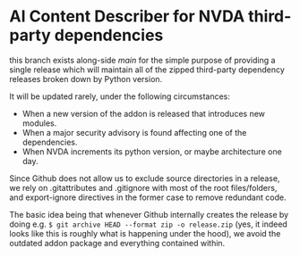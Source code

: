 # AI Content Describer for NVDA third-party dependencies

this branch exists along-side *main* for the simple purpose of providing a single release which will maintain all of the zipped third-party dependency releases broken down by Python version.

It will be updated rarely, under the following circumstances:

* When a new version of the addon is released that introduces new modules.
* When a major security advisory is found affecting one of the dependencies.
* When NVDA increments its python version, or maybe architecture one day.

Since Github does not allow us to exclude source directories in a release, we rely on .gitattributes and .gitignore with most of the root files/folders, and export-ignore directives in the former case to remove redundant code.

The basic idea being that whenever Github internally creates the release by doing e.g. `$ git archive HEAD --format zip -o release.zip` (yes, it indeed looks like this is roughly what is happening under the hood), we avoid the outdated addon package and everything contained within.
